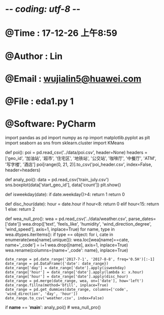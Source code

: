 # -*- coding: utf-8 -*-
# @Time    : 17-12-26 上午8:59
# @Author  : Lin
# @Email   : wujialin5@huawei.com
# @File    : eda1.py 1
# @Software: PyCharm

import pandas as pd
import numpy as np
import matplotlib.pyplot as plt
import seaborn as sns
from sklearn.cluster import KMeans

def poi():
    poi = pd.read_csv('../data/poi.csv', header=None)
    headers = ['geo_id', '加油站', '超市', '住宅区', '地铁站', '公交站', '咖啡厅', '中餐厅', 'ATM', '写字楼', '酒店']
    poi[range(0, 21, 2)].to_csv('poi_header.csv', index=False, header=headers)

def analy_poi():
    data = pd.read_csv('train_july.csv')
    sns.boxplot(data['start_geo_id'], data['count'])
    plt.show()

def isweekday(date):
    if date.weekday()>4:
        return 1
    return 0

def disc_hour(date):
    hour = date.hour
    if hour<8:
        return 0
    elif hour<15:
        return 1
    else:
        return 2

def wea_null_pro():
    wea = pd.read_csv('../data/weather.csv', parse_dates=['date'])
    wea.drop(['text', 'feels_like', 'humidity', 'wind_direction_degree', 'wind_speed'], axis=1, inplace=True)
    for name, type in wea.dtypes.iteritems():
        if type == object:
            for i, cate in enumerate(wea[name].unique()):
                 wea.loc[wea[name]==cate, name+'_code'] = i+1
            wea.drop([name], axis=1, inplace=True)
            wea.rename(columns={name+'_code': name}, inplace=True)

    date_range = pd.date_range('2017-7-1', '2017-8-8', freq='0.5H')[:-1]
    date_range = pd.DataFrame({'date': date_range})
    date_range['day'] = date_range['date'].apply(isweekday)
    date_range['hour'] = date_range['date'].apply(lambda x: x.hour)
    date_range['hour'] = date_range['date'].apply(disc_hour)
    date_range = pd.merge(date_range, wea, on=['date'], how='left')
    date_range.fillna(method='bfill', inplace=True)
    date_range = pd.get_dummies(date_range, columns=['code', 'wind_direction', 'day', 'hour'])
    date_range.to_csv('weather.csv', index=False)



if __name__ == '__main__':
    analy_poi()
    # wea_null_pro()


